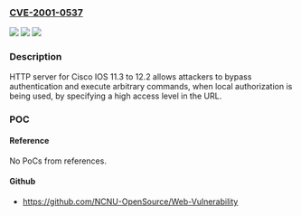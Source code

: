 ### [CVE-2001-0537](https://cve.mitre.org/cgi-bin/cvename.cgi?name=CVE-2001-0537)
![](https://img.shields.io/static/v1?label=Product&message=n%2Fa&color=blue)
![](https://img.shields.io/static/v1?label=Version&message=n%2Fa&color=blue)
![](https://img.shields.io/static/v1?label=Vulnerability&message=n%2Fa&color=brighgreen)

### Description

HTTP server for Cisco IOS 11.3 to 12.2 allows attackers to bypass authentication and execute arbitrary commands, when local authorization is being used, by specifying a high access level in the URL.

### POC

#### Reference
No PoCs from references.

#### Github
- https://github.com/NCNU-OpenSource/Web-Vulnerability

